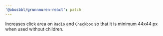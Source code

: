 ```yaml
---
'@obosbbl/grunnmuren-react': patch
---
```


Increases click area on `Radio` and `Checkbox` so that it is minimum 44x44 px when used without children.
